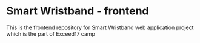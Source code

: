 # Smart Wristband - frontend
This is the frontend repository for Smart Wristband web application project which is the part of Exceed17 camp
